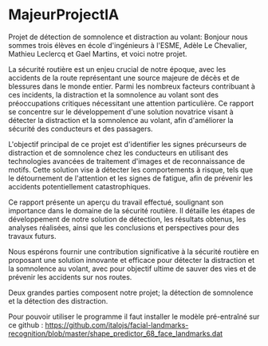 # MajeurProjectIA

Projet de détection de somnolence et distraction au volant: Bonjour nous sommes trois élèves en école d'ingénieurs à l'ESME, Adèle Le Chevalier, Mathieu Leclercq et Gael Martins, et voici notre projet.

La sécurité routière est un enjeu crucial de notre époque, avec les accidents de la route représentant une source majeure de décès et de blessures dans le monde entier. Parmi les nombreux facteurs contribuant à ces incidents, la distraction et la somnolence au volant sont des préoccupations critiques nécessitant une attention particulière. Ce rapport se concentre sur le développement d'une solution novatrice visant à détecter la distraction et la somnolence au volant, afin d'améliorer la sécurité des conducteurs et des passagers.

L'objectif principal de ce projet est d'identifier les signes précurseurs de distraction et de somnolence chez les conducteurs en utilisant des technologies avancées de traitement d'images et de reconnaissance de motifs. Cette solution vise à détecter les comportements à risque, tels que le détournement de l'attention et les signes de fatigue, afin de prévenir les accidents potentiellement catastrophiques.

Ce rapport présente un aperçu du travail effectué, soulignant son importance dans le domaine de la sécurité routière. Il détaille les étapes de développement de notre solution de détection, les résultats obtenus, les analyses réalisées, ainsi que les conclusions et perspectives pour des travaux futurs.

Nous espérons fournir une contribution significative à la sécurité routière en proposant une solution innovante et efficace pour détecter la distraction et la somnolence au volant, avec pour objectif ultime de sauver des vies et de prévenir les accidents sur nos routes.

Deux grandes parties composent notre projet; la détection de somnolence et la détection des distraction.

Pour pouvoir utiliser le programme il faut installer le modèle pré-entraîné sur ce github : https://github.com/italojs/facial-landmarks-recognition/blob/master/shape_predictor_68_face_landmarks.dat


